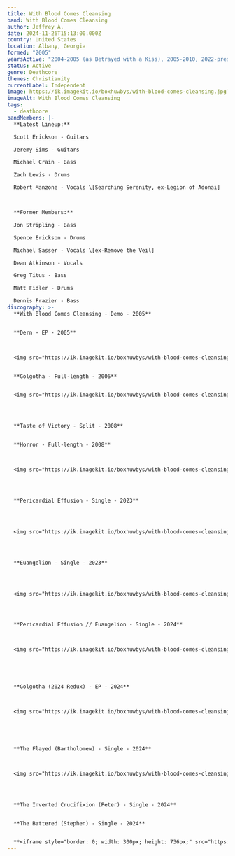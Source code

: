 ```yaml
---
title: With Blood Comes Cleansing
band: With Blood Comes Cleansing
author: Jeffrey A.
date: 2024-11-26T15:13:00.000Z
country: United States
location: Albany, Georgia
formed: "2005"
yearsActive: "2004-2005 (as Betrayed with a Kiss), 2005-2010, 2022-present "
status: Active
genre: Deathcore
themes: Christianity
currentLabel: Independent
image: https://ik.imagekit.io/boxhuwbys/with-blood-comes-cleansing.jpg?updatedAt=1732659319463
imageAlt: With Blood Comes Cleansing
tags:
  - deathcore
bandMembers: |-
  **Latest Lineup:**

  Scott Erickson - Guitars

  Jeremy Sims - Guitars

  Michael Crain - Bass

  Zach Lewis - Drums

  Robert Manzone - Vocals \[Searching Serenity, ex-Legion of Adonai]



  **Former Members:**

  Jon Stripling - Bass

  Spence Erickson - Drums

  Michael Sasser - Vocals \[ex-Remove the Veil]

  Dean Atkinson - Vocals

  Greg Titus - Bass

  Matt Fidler - Drums

  Dennis Frazier - Bass
discography: >-
  **With Blood Comes Cleansing - Demo - 2005**


  **Dern - EP - 2005**



  <img src="https://ik.imagekit.io/boxhuwbys/with-blood-comes-cleansing-derm.webp" alt="With Blood Comes Cleansing - Dern - EP cover" style="width:300px; height:auto;">


  **Golgotha - Full-length - 2006**


  <img src="https://ik.imagekit.io/boxhuwbys/with-blood-comes-cleansing-golgotha.webp" alt="With Blood Comes Cleansing - Golgotha - Full-length cover" style="width:300px; height:auto;">




  **Taste of Victory - Split - 2008**


  **Horror - Full-length - 2008**



  <img src="https://ik.imagekit.io/boxhuwbys/with-blood-comes-cleansing-horror.webp?updatedAt=1732767396606" alt="With Blood Comes Cleansing - Horror - Full-length cover" style="width:300px; height:auto;">




  **Pericardial Effusion - Single - 2023**




  <img src="https://ik.imagekit.io/boxhuwbys/with-blood-comes-cleansing-logo.jpeg" alt="With Blood Comes Cleansing - Horror - Full-length cover" style="width:300px; height:auto;">




  **Euangelion - Single - 2023**




  <img src="https://ik.imagekit.io/boxhuwbys/with-blood-comes-cleansing-euangelion.webp" alt="With Blood Comes Cleansing - Euangelion - Single cover" style="width:300px; height:auto;">




  **Pericardial Effusion // Euangelion - Single - 2024**



  <img src="https://ik.imagekit.io/boxhuwbys/with-blood-comes-cleansing-euangelion-2.png" alt="With Blood Comes Cleansing - Pericardial Effusion // Euangelion - Single cover" style="width:300px; height:auto;">





  **Golgotha (2024 Redux) - EP - 2024**



  <img src="https://ik.imagekit.io/boxhuwbys/with-blood-comes-cleansing-golgotha-redux.webp" alt="With Blood Comes Cleansing - Golgotha (2024 Redux) - EP cover" style="width:300px; height:auto;">





  **The Flayed (Bartholomew) - Single - 2024**



  <img src="https://ik.imagekit.io/boxhuwbys/with-blood-comes-cleansing-logo.webp" alt="With Blood Comes Cleansing - Horror - Full-length cover" style="width:300px; height:auto;">




  **The Inverted Crucifixion (Peter) - Single - 2024**


  **The Battered (Stephen) - Single - 2024**


  **<iframe style="border: 0; width: 300px; height: 736px;" src="https://bandcamp.com/EmbeddedPlayer/album=184673965/size=large/bgcol=333333/linkcol=0f91ff/transparent=true/" seamless><a href="https://bloodandink.bandcamp.com/album/golgotha">Golgotha by With Blood Comes Cleansing</a></iframe>**
---
```

